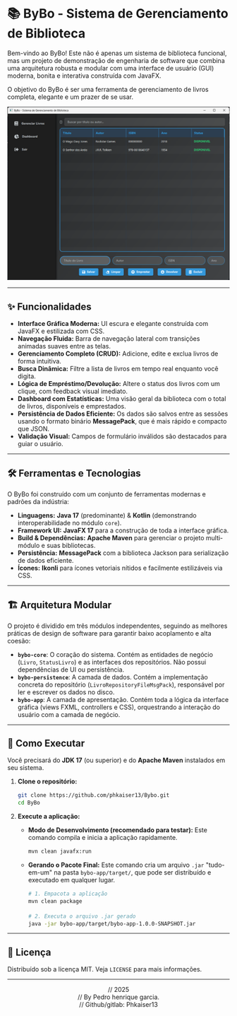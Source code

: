 <!--
// 2025
// By Pedro henrique garcia.
// Github/gitlab: Phkaiser13
-->

# 📚 ByBo - Sistema de Gerenciamento de Biblioteca

Bem-vindo ao ByBo! Este não é apenas um sistema de biblioteca funcional, mas um projeto de demonstração de engenharia de software que combina uma arquitetura robusta e modular com uma interface de usuário (GUI) moderna, bonita e interativa construída com JavaFX.

O objetivo do ByBo é ser uma ferramenta de gerenciamento de livros completa, elegante e um prazer de se usar.

![Screenshot do ByBo](.github/resources/Preview.png)

---

## ✨ Funcionalidades

*   **Interface Gráfica Moderna:** UI escura e elegante construída com JavaFX e estilizada com CSS.
*   **Navegação Fluida:** Barra de navegação lateral com transições animadas suaves entre as telas.
*   **Gerenciamento Completo (CRUD):** Adicione, edite e exclua livros de forma intuitiva.
*   **Busca Dinâmica:** Filtre a lista de livros em tempo real enquanto você digita.
*   **Lógica de Empréstimo/Devolução:** Altere o status dos livros com um clique, com feedback visual imediato.
*   **Dashboard com Estatísticas:** Uma visão geral da biblioteca com o total de livros, disponíveis e emprestados.
*   **Persistência de Dados Eficiente:** Os dados são salvos entre as sessões usando o formato binário **MessagePack**, que é mais rápido e compacto que JSON.
*   **Validação Visual:** Campos de formulário inválidos são destacados para guiar o usuário.

---

## 🛠️ Ferramentas e Tecnologias

O ByBo foi construído com um conjunto de ferramentas modernas e padrões da indústria:

*   **Linguagens:** **Java 17** (predominante) & **Kotlin** (demonstrando interoperabilidade no módulo `core`).
*   **Framework UI:** **JavaFX 17** para a construção de toda a interface gráfica.
*   **Build & Dependências:** **Apache Maven** para gerenciar o projeto multi-módulo e suas bibliotecas.
*   **Persistência:** **MessagePack** com a biblioteca Jackson para serialização de dados eficiente.
*   **Ícones:** **Ikonli** para ícones vetoriais nítidos e facilmente estilizáveis via CSS.

---

## 🏗️ Arquitetura Modular

O projeto é dividido em três módulos independentes, seguindo as melhores práticas de design de software para garantir baixo acoplamento e alta coesão:

*   **`bybo-core`**: O coração do sistema. Contém as entidades de negócio (`Livro`, `StatusLivro`) e as interfaces dos repositórios. Não possui dependências de UI ou persistência.
*   **`bybo-persistence`**: A camada de dados. Contém a implementação concreta do repositório (`LivroRepositoryFileMsgPack`), responsável por ler e escrever os dados no disco.
*   **`bybo-app`**: A camada de apresentação. Contém toda a lógica da interface gráfica (views FXML, controllers e CSS), orquestrando a interação do usuário com a camada de negócio.

---

## 🚀 Como Executar

Você precisará do **JDK 17** (ou superior) e do **Apache Maven** instalados em seu sistema.

1.  **Clone o repositório:**
    ```bash
    git clone https://github.com/phkaiser13/Bybo.git
    cd ByBo
    ```

2.  **Execute a aplicação:**

    *   **Modo de Desenvolvimento (recomendado para testar):**
        Este comando compila e inicia a aplicação rapidamente.
        ```bash
        mvn clean javafx:run
        ```

    *   **Gerando o Pacote Final:**
        Este comando cria um arquivo `.jar` "tudo-em-um" na pasta `bybo-app/target/`, que pode ser distribuído e executado em qualquer lugar.
        ```bash
        # 1. Empacota a aplicação
        mvn clean package

        # 2. Executa o arquivo .jar gerado
        java -jar bybo-app/target/bybo-app-1.0.0-SNAPSHOT.jar
        ```

---

## 📄 Licença

Distribuído sob a licença MIT. Veja `LICENSE` para mais informações.

---
<p align="center">
  // 2025<br>
  // By Pedro henrique garcia.<br>
  // Github/gitlab: Phkaiser13
</p>
